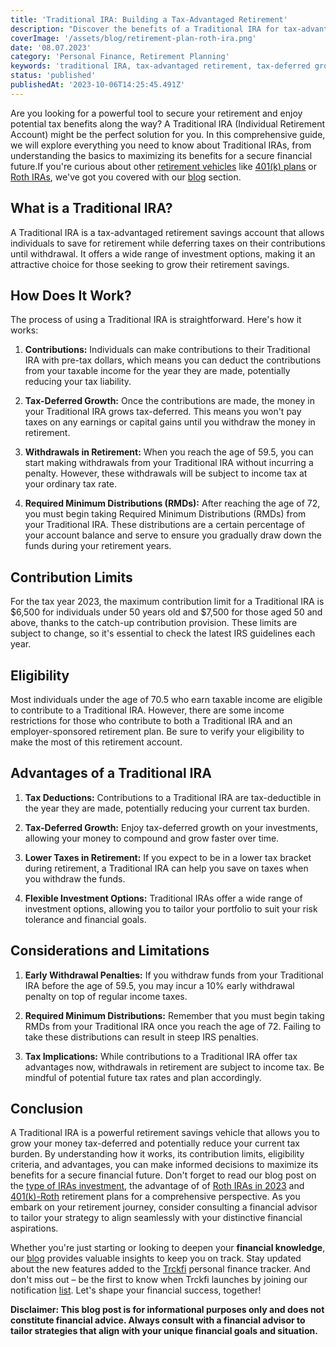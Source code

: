 ```yaml
---
title: 'Traditional IRA: Building a Tax-Advantaged Retirement'
description: "Discover the benefits of a Traditional IRA for tax-advantaged retirement savings. Learn how this powerful retirement account allows you to contribute pre-tax money and enjoy tax-deferred growth on your investments until retirement. Find out how to open a Traditional IRA and make the most of its potential tax benefits to secure your financial future."
coverImage: '/assets/blog/retirement-plan-roth-ira.png'
date: '08.07.2023'
category: 'Personal Finance, Retirement Planning'
keywords: 'traditional IRA, tax-advantaged retirement, tax-deferred growth, pre-tax contributions, retirement savings, financial future, open Traditional IRA, retirement account, tax benefits'
status: 'published'
publishedAt: '2023-10-06T14:25:45.491Z'
---
```


Are you looking for a powerful tool to secure your retirement and enjoy potential tax benefits along the way? A Traditional IRA (Individual Retirement Account) might be the perfect solution for you. In this comprehensive guide, we will explore everything you need to know about Traditional IRAs, from understanding the basics to maximizing its benefits for a secure financial future.If you're curious about other [retirement vehicles](/blog/retirement-planing-understanding-iras-and-401ks) like [401(k) plans](/blog/401k-retirement0plans-guide-for-smart-saving) or [Roth IRAs](/blog/roth-401k-plan), we've got you covered with our [blog](/blog) section.

## What is a Traditional IRA?

A Traditional IRA is a tax-advantaged retirement savings account that allows individuals to save for retirement while deferring taxes on their contributions until withdrawal. It offers a wide range of investment options, making it an attractive choice for those seeking to grow their retirement savings.

## How Does It Work?

The process of using a Traditional IRA is straightforward. Here's how it works:

1. **Contributions:** Individuals can make contributions to their Traditional IRA with pre-tax dollars, which means you can deduct the contributions from your taxable income for the year they are made, potentially reducing your tax liability.

2. **Tax-Deferred Growth:** Once the contributions are made, the money in your Traditional IRA grows tax-deferred. This means you won't pay taxes on any earnings or capital gains until you withdraw the money in retirement.

3. **Withdrawals in Retirement:** When you reach the age of 59.5, you can start making withdrawals from your Traditional IRA without incurring a penalty. However, these withdrawals will be subject to income tax at your ordinary tax rate.

4. **Required Minimum Distributions (RMDs):** After reaching the age of 72, you must begin taking Required Minimum Distributions (RMDs) from your Traditional IRA. These distributions are a certain percentage of your account balance and serve to ensure you gradually draw down the funds during your retirement years.

## Contribution Limits

For the tax year 2023, the maximum contribution limit for a Traditional IRA is $6,500 for individuals under 50 years old and $7,500 for those aged 50 and above, thanks to the catch-up contribution provision. These limits are subject to change, so it's essential to check the latest IRS guidelines each year.

## Eligibility

Most individuals under the age of 70.5 who earn taxable income are eligible to contribute to a Traditional IRA. However, there are some income restrictions for those who contribute to both a Traditional IRA and an employer-sponsored retirement plan. Be sure to verify your eligibility to make the most of this retirement account.

## Advantages of a Traditional IRA

1. **Tax Deductions:** Contributions to a Traditional IRA are tax-deductible in the year they are made, potentially reducing your current tax burden.

2. **Tax-Deferred Growth:** Enjoy tax-deferred growth on your investments, allowing your money to compound and grow faster over time.

3. **Lower Taxes in Retirement:** If you expect to be in a lower tax bracket during retirement, a Traditional IRA can help you save on taxes when you withdraw the funds.

4. **Flexible Investment Options:** Traditional IRAs offer a wide range of investment options, allowing you to tailor your portfolio to suit your risk tolerance and financial goals.

## Considerations and Limitations

1. **Early Withdrawal Penalties:** If you withdraw funds from your Traditional IRA before the age of 59.5, you may incur a 10% early withdrawal penalty on top of regular income taxes.

2. **Required Minimum Distributions:** Remember that you must begin taking RMDs from your Traditional IRA once you reach the age of 72. Failing to take these distributions can result in steep IRS penalties.

3. **Tax Implications:** While contributions to a Traditional IRA offer tax advantages now, withdrawals in retirement are subject to income tax. Be mindful of potential future tax rates and plan accordingly.

## Conclusion

A Traditional IRA is a powerful retirement savings vehicle that allows you to grow your money tax-deferred and potentially reduce your current tax burden. By understanding how it works, its contribution limits, eligibility criteria, and advantages, you can make informed decisions to maximize its benefits for a secure financial future. Don't forget to read our blog post on the [type of IRAs investment](/blog/types-of-ira-investing), the advantage of of [Roth IRAs in 2023](/blog/what-is-the-roth-ira-advantage-2023) and [401(k)-Roth](/blog/retirement-planning-understanding-iras-and-401ks) retirement plans for a comprehensive perspective. As you embark on your retirement journey, consider consulting a financial advisor to tailor your strategy to align seamlessly with your distinctive financial aspirations.

Whether you're just starting or looking to deepen your **financial knowledge**, our [blog](/blog) provides valuable insights to keep you on track. Stay updated about the new features added to the [Trckfi](/) personal finance tracker. And don't miss out – be the first to know when Trckfi launches by joining our notification [list](/#get-notified). Let's shape your financial success, together!

**Disclaimer: This blog post is for informational purposes only and does not constitute financial advice. Always consult with a financial advisor to tailor strategies that align with your unique financial goals and situation.**
